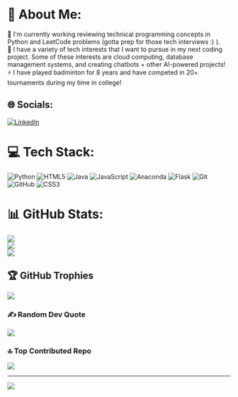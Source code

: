 # 💫 About Me:
:microscope: I'm currently working reviewing technical programming concepts in Python and LeetCode problems (gotta prep for those tech interviews :) ). <br>:seedling: I have a variety of tech interests that I want to pursue in my next coding project. Some of these interests are cloud computing, database management systems, and creating chatbots + other AI-powered projects! <br>:zap: I have played badminton for 8 years and have competed in 20+ tournaments during my time in college!


## 🌐 Socials:
[![LinkedIn](https://img.shields.io/badge/LinkedIn-%230077B5.svg?logo=linkedin&logoColor=white)](https://linkedin.com/in/https://www.linkedin.com/in/sasha-cherian/) 

# 💻 Tech Stack:
![Python](https://img.shields.io/badge/python-3670A0?style=for-the-badge&logo=python&logoColor=ffdd54) ![HTML5](https://img.shields.io/badge/html5-%23E34F26.svg?style=for-the-badge&logo=html5&logoColor=white) ![Java](https://img.shields.io/badge/java-%23ED8B00.svg?style=for-the-badge&logo=openjdk&logoColor=white) ![JavaScript](https://img.shields.io/badge/javascript-%23323330.svg?style=for-the-badge&logo=javascript&logoColor=%23F7DF1E) ![Anaconda](https://img.shields.io/badge/Anaconda-%2344A833.svg?style=for-the-badge&logo=anaconda&logoColor=white) ![Flask](https://img.shields.io/badge/flask-%23000.svg?style=for-the-badge&logo=flask&logoColor=white) ![Git](https://img.shields.io/badge/git-%23F05033.svg?style=for-the-badge&logo=git&logoColor=white) ![GitHub](https://img.shields.io/badge/github-%23121011.svg?style=for-the-badge&logo=github&logoColor=white) ![CSS3](https://img.shields.io/badge/css3-%231572B6.svg?style=for-the-badge&logo=css3&logoColor=white)
# 📊 GitHub Stats:
![](https://github-readme-stats.vercel.app/api?username=cheriansasha&theme=dark&hide_border=false&include_all_commits=false&count_private=false)<br/>
![](https://nirzak-streak-stats.vercel.app/?user=cheriansasha&theme=dark&hide_border=false)<br/>
![](https://github-readme-stats.vercel.app/api/top-langs/?username=cheriansasha&theme=dark&hide_border=false&include_all_commits=false&count_private=false&layout=compact)

## 🏆 GitHub Trophies
![](https://github-profile-trophy.vercel.app/?username=cheriansasha&theme=radical&no-frame=false&no-bg=true&margin-w=4)

### ✍️ Random Dev Quote
![](https://quotes-github-readme.vercel.app/api?type=horizontal&theme=radical)

### 🔝 Top Contributed Repo
![](https://github-contributor-stats.vercel.app/api?username=cheriansasha&limit=5&theme=dark&combine_all_yearly_contributions=true)

---
[![](https://visitcount.itsvg.in/api?id=cheriansasha&icon=0&color=0)](https://visitcount.itsvg.in)

<!-- Proudly created with GPRM ( https://gprm.itsvg.in ) -->
